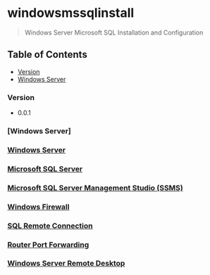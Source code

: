 # windowsmssqlinstall
> Windows Server Microsoft SQL Installation and Configuration

## Table of Contents
* [Version](#version)
* [Windows Server](#system)

### Version
* 0.0.1

### [Windows Server]

### [Windows Server](https://github.com/Cuates/lampcentosinstall/blob/master/system)

### [Microsoft SQL Server](https://github.com/Cuates/lampcentosinstall/blob/master/system)

### [Microsoft SQL Server Management Studio (SSMS)](https://github.com/Cuates/lampcentosinstall/blob/master/system)

### [Windows Firewall](https://github.com/Cuates/lampcentosinstall/blob/master/system)

### [SQL Remote Connection](https://github.com/Cuates/lampcentosinstall/blob/master/system)

### [Router Port Forwarding](https://github.com/Cuates/lampcentosinstall/blob/master/system)

### [Windows Server Remote Desktop](https://github.com/Cuates/lampcentosinstall/blob/master/system)
